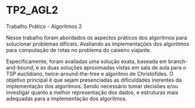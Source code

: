 # TP2_AGL2


Trabalho Prático - Algoritmos 2


Nesse trabalho foram abordados os aspectos práticos dos algoritmos para solucionar
problemas difíceis. Avaliando as implementações dos algoritmos para computação
de rotas no problema do caixeiro viajante. 


Especificamente, foram avaliadas uma solução exata, baseada em branch-and-bound, e as duas soluções aproximadas vistas em sala
de aula para o TSP euclidiano, twice-around-the-tree e algoritmo de Christofides.
O objetivo principal é que sejam presenciadas as dificuldades inerentes da
implementação dos algoritmos. Sendo necessário tomar decisões e/ou investigar quanto a melhor representação dos dados, e estruturas mais
adequadas para a implementação dos algoritmos.
